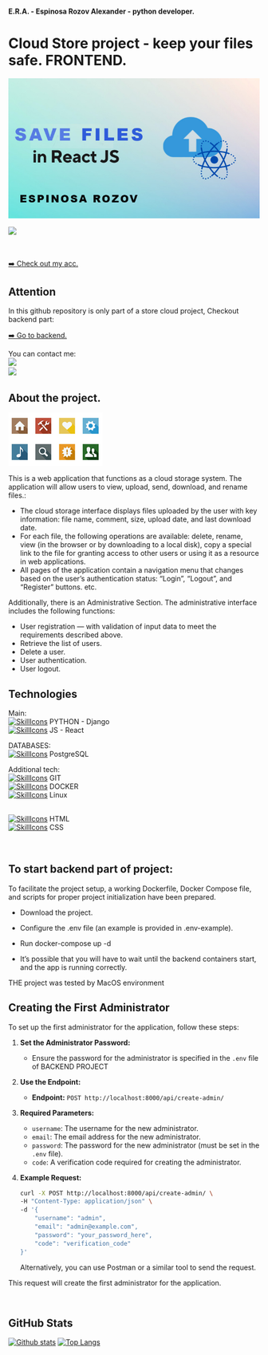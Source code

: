 #### E.R.A. - Espinosa Rozov Alexander - python developer.

# Cloud Store project - keep your files safe. FRONTEND.

<img src="https://github.com/ERAalex/fullstack_frontend_dipl/blob/main/project_image.jpg">
<p>
  <a href="https://www.linkedin.com/in/alexander-espinosa-rozov-b3b270121/"><img src="https://img.shields.io/badge/linkedin-%230077B5.svg?&style=for-the-badge&logo=linkedin&logoColor=white"></a>
</p>
<br>
<p><a href="https://github.com/ERAalex" target="_blank">➡️ Check out my acc.</a></p>

## Attention

In this github repository is only part of a store cloud project,
Checkout backend part:

<p><a href="https://github.com/ERAalex/fullstack_backend_dipl" target="_blank">➡️ Go to backend.</a></p>

You can contact me:
<br><a href="mailto:erapyth@gmail.com"><img src="https://img.shields.io/badge/-Gmail%20contact%20me-red"></a>
<br><a href="https://t.me/espinosa_python"><img src="https://img.shields.io/badge/-Telegram-blue"></a>

## About the project.

  <a href="#" target="_blank" rel="noreferrer nofollow">
      <img src="https://github.com/ERAalex/PREVIEW_project_site_buisness_card_Maria-/blob/main/website_icons.jpg" >
    </a>

This is a web application that functions as a cloud storage system. The application will allow users to view, upload, send, download, and rename files.: <br>

- The cloud storage interface displays files uploaded by the user with key information: file name, comment, size, upload date, and last download date. <br>
- For each file, the following operations are available: delete, rename, view (in the browser or by downloading to a local disk), copy a special link to the file for granting access to other users or using it as a resource in web applications.
- All pages of the application contain a navigation menu that changes based on the user’s authentication status: “Login”, “Logout”, and “Register” buttons.
  etc.

Additionally, there is an Administrative Section. The administrative interface includes the following functions:

- User registration — with validation of input data to meet the requirements described above.
- Retrieve the list of users.
- Delete a user.
- User authentication.
- User logout.

## Technologies

Main:<br/>
[![SkillIcons](https://skillicons.dev/icons?i=python)](https://skillicons.dev) PYTHON - Django <br/>
[![SkillIcons](https://skillicons.dev/icons?i=react)](https://skillicons.dev) JS - React <br/>

DATABASES:<br/>
[![SkillIcons](https://skillicons.dev/icons?i=postgres)](https://skillicons.dev) PostgreSQL <br/>

Additional tech:<br/>
[![SkillIcons](https://skillicons.dev/icons?i=git)](https://skillicons.dev) GIT <br/>
[![SkillIcons](https://skillicons.dev/icons?i=docker)](https://skillicons.dev) DOCKER <br/>
[![SkillIcons](https://skillicons.dev/icons?i=linux)](https://skillicons.dev) Linux <br/><br/>

[![SkillIcons](https://skillicons.dev/icons?i=html)](https://skillicons.dev) HTML <br/>
[![SkillIcons](https://skillicons.dev/icons?i=css)](https://skillicons.dev) CSS <br/>
<br/><br/>

## To start backend part of project:

To facilitate the project setup, a working Dockerfile, Docker Compose file, and scripts for proper project initialization have been prepared.

- Download the project.
- Configure the .env file (an example is provided in .env-example).
- Run docker-compose up -d

- It’s possible that you will have to wait until the backend containers start, and the app is running correctly.

THE project was tested by MacOS environment

## Creating the First Administrator

To set up the first administrator for the application, follow these steps:

1. **Set the Administrator Password:**

   - Ensure the password for the administrator is specified in the `.env` file of BACKEND PROJECT

2. **Use the Endpoint:**

   - **Endpoint:** `POST http://localhost:8000/api/create-admin/`

3. **Required Parameters:**

   - `username`: The username for the new administrator.
   - `email`: The email address for the new administrator.
   - `password`: The password for the new administrator (must be set in the `.env` file).
   - `code`: A verification code required for creating the administrator.

4. **Example Request:**

   ```bash
   curl -X POST http://localhost:8000/api/create-admin/ \
   -H "Content-Type: application/json" \
   -d '{
       "username": "admin",
       "email": "admin@example.com",
       "password": "your_password_here",
       "code": "verification_code"
   }'
   ```

   Alternatively, you can use Postman or a similar tool to send the request.

This request will create the first administrator for the application.

<br/>
<h2>GitHub Stats</h2>

<a href="#">![Github stats](https://github-readme-stats.vercel.app/api?username=ERAalex&theme=blueberry&count_private=true&hide_border=true&line_height=20)</a>
<a href="#">![Top Langs](https://github-readme-stats.vercel.app/api/top-langs/?username=ERAalex&layout=compact&theme=blueberry&count_private=true&hide_border=true)</a>
